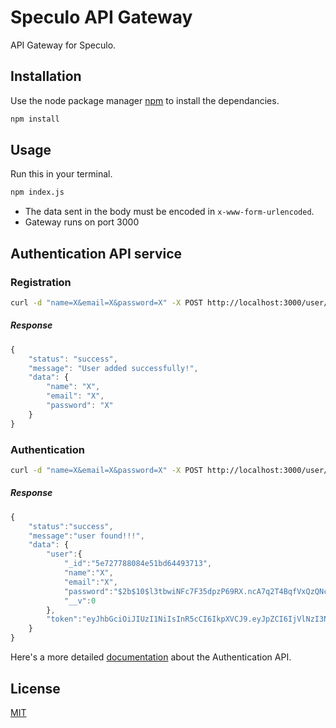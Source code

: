# Speculo API Gateway

API Gateway for Speculo.

## Installation

Use the node package manager [npm](https://www.npmjs.com/) to install the dependancies.

```bash
npm install
```

## Usage

Run this in your terminal.

```bash
npm index.js
```

* The data sent in the body must be encoded in `x-www-form-urlencoded`.
* Gateway runs on port 3000

## Authentication API service

### Registration

```bash
curl -d "name=X&email=X&password=X" -X POST http://localhost:3000/user/register
```

##### Response 

```javascript
{
    "status": "success",
    "message": "User added successfully!",
    "data": {
        "name": "X",
        "email": "X",
        "password": "X"
    }
}
```

### Authentication

```bash
curl -d "name=X&email=X&password=X" -X POST http://localhost:3000/user/authenticate
```

##### Response

```javascript
{
    "status":"success",
    "message":"user found!!!",
    "data": {
        "user":{
            "_id":"5e727788084e51bd64493713",
            "name":"X",
            "email":"X",
            "password":"$2b$10$l3tbwiNFc7F35dpzP69RX.ncA7q2T4BqfVxQzQNcDc9T/CHa6KOzm",
            "__v":0
        },
        "token":"eyJhbGciOiJIUzI1NiIsInR5cCI6IkpXVCJ9.eyJpZCI6IjVlNzI3Nzg4MDg0ZTUxYmQ2NDQ5MzcxMyIsImlhdCI6MTU4NDU2MDA1MCwiZXhwIjoxNTg0NTYzNjUwfQ.3gIK6BUi1fllcOFX29tRPRoH9HNaQpMxNNMISeggeTI"
    }
}
```

Here's a more detailed [documentation](https://web.postman.co/collections/4847812-ec1143e9-3e6c-408c-8d6c-86dd81b62467?version=latest&workspace=5cd5ce26-92d0-47e9-8ffb-9e2d98effd0c) about the Authentication API.

## License
[MIT](https://choosealicense.com/licenses/mit/)
